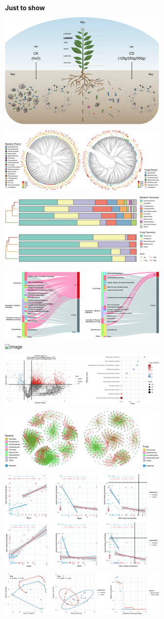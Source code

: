 ## Just to show

![image](https://github.com/knight-qs/MicroDigger/blob/main/fig/moddel.jpg)
<br><br>
![image](https://github.com/knight-qs/MicroDigger/blob/main/fig/itols.png)
<br><br>
![image](https://github.com/knight-qs/MicroDigger/blob/main/fig/taxo_bar.png)
<br><br>
![image](https://github.com/knight-qs/MicroDigger/blob/main/fig/sankey_T.jpg)
<br><br>
![image](https://github.com/knight-qs/MicroDigger/blob/main/fig/kegg_L12_bar.jpg)
<br><br>
![image](https://github.com/knight-qs/MicroDigger/blob/main/fig/kegg_L3_k.jpg)
<br><br>
![image](https://github.com/knight-qs/MicroDigger/blob/main/fig/network.jpg)
<br><br>
![image](https://github.com/knight-qs/MicroDigger/blob/main/fig/net_property1.jpg)
<br><br>
![image](https://github.com/knight-qs/MicroDigger/blob/main/fig/net_property2.jpg)
